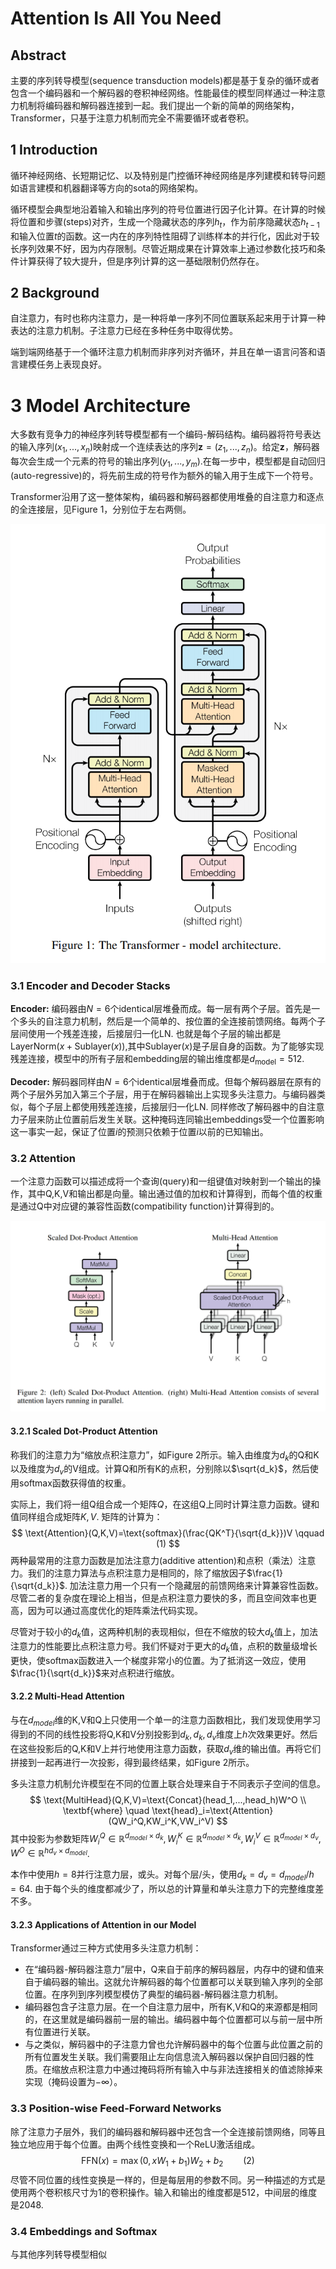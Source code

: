 # Attention Is All You Need

## Abstract

主要的序列转导模型(sequence transduction models)都是基于复杂的循环或者包含一个编码器和一个解码器的卷积神经网络。性能最佳的模型同样通过一种注意力机制将编码器和解码器连接到一起。我们提出一个新的简单的网络架构，Transformer，只基于注意力机制而完全不需要循环或者卷积。



## 1 Introduction

循环神经网络、长短期记忆、以及特别是门控循环神经网络是序列建模和转导问题如语言建模和机器翻译等方向的sota的网络架构。

循环模型会典型地沿着输入和输出序列的符号位置进行因子化计算。在计算的时候将位置和步骤(steps)对齐，生成一个隐藏状态的序列$h_t$，作为前序隐藏状态$h_{t-1}$和输入位置$t$的函数。这一内在的序列特性阻碍了训练样本的并行化，因此对于较长序列效果不好，因为内存限制。尽管近期成果在计算效率上通过参数化技巧和条件计算获得了较大提升，但是序列计算的这一基础限制仍然存在。



## 2 Background

自注意力，有时也称内注意力，是一种将单一序列不同位置联系起来用于计算一种表达的注意力机制。子注意力已经在多种任务中取得优势。

端到端网络基于一个循环注意力机制而非序列对齐循环，并且在单一语言问答和语言建模任务上表现良好。



# 3 Model Architecture

大多数有竞争力的神经序列转导模型都有一个编码-解码结构。编码器将符号表达的输入序列$(x_1,...,x_n)$映射成一个连续表达的序列$\textbf{z}=(z_1,...,z_n)$。给定$\textbf{z}$，解码器每次会生成一个元素的符号的输出序列$(y_1,...,y_m)$.在每一步中，模型都是自动回归(auto-regressive)的，将先前生成的符号作为额外的输入用于生成下一个符号。

Transformer沿用了这一整体架构，编码器和解码器都使用堆叠的自注意力和逐点的全连接层，见Figure 1，分别位于左右两侧。

![Figure 1](1.png "Figure 1")



### 3.1 Encoder and Decoder Stacks

**Encoder:** 编码器由$N=6$个identical层堆叠而成。每一层有两个子层。首先是一个多头的自注意力机制，然后是一个简单的、按位置的全连接前馈网络。每两个子层间使用一个残差连接，后接层归一化LN. 也就是每个子层的输出都是$\text{LayerNorm}(x+\text{Sublayer}(x))$,其中$\text{Sublayer}(x)$是子层自身的函数。为了能够实现残差连接，模型中的所有子层和embedding层的输出维度都是$d_{\text{model}}=512$.

**Decoder:** 解码器同样由$N=6$个identical层堆叠而成。但每个解码器层在原有的两个子层外另加入第三个子层，用于在解码器输出上实现多头注意力。与编码器类似，每个子层上都使用残差连接，后接层归一化LN. 同样修改了解码器中的自注意力子层来防止位置前后发生关联。这种掩码连同输出embeddings受一个位置影响这一事实一起，保证了位置$i$的预测只依赖于位置$i$以前的已知输出。

### 3.2 Attention

一个注意力函数可以描述成将一个查询(query)和一组键值对映射到一个输出的操作，其中Q,K,V和输出都是向量。输出通过值的加权和计算得到，而每个值的权重是通过Q中对应键的兼容性函数(compatibility function)计算得到的。

![Figure 2](2.png "Figure 2")



#### 3.2.1 Scaled Dot-Product Attention

称我们的注意力为“缩放点积注意力”，如Figure 2所示。输入由维度为$d_k$的Q和K以及维度为$d_v$的V组成。计算Q和所有K的点积，分别除以$\sqrt{d_k}$，然后使用softmax函数获得值的权重。

实际上，我们将一组Q组合成一个矩阵$Q$，在这组Q上同时计算注意力函数。键和值同样组合成矩阵$K,V$. 矩阵的计算为：
$$
\text{Attention}(Q,K,V)=\text{softmax}(\frac{QK^T}{\sqrt{d_k}})V  \qquad (1)
$$
两种最常用的注意力函数是加法注意力(additive attention)和点积（乘法）注意力。我们的注意力算法与点积注意力是相同的，除了缩放因子$\frac{1}{\sqrt{d_k}}$. 加法注意力用一个只有一个隐藏层的前馈网络来计算兼容性函数。尽管二者的复杂度在理论上相当，但是点积注意力要快的多，而且空间效率也更高，因为可以通过高度优化的矩阵乘法代码实现。

尽管对于较小的$d_k$值，这两种机制的表现相似，但在不缩放的较大$d_k$值上，加法注意力的性能要比点积注意力号。我们怀疑对于更大的$d_k$值，点积的数量级增长更快，使softmax函数进入一个梯度非常小的位置。为了抵消这一效应，使用$\frac{1}{\sqrt{d_k}}$来对点积进行缩放。

#### 3.2.2 Multi-Head Attention

与在$d_{model}$维的K,V和Q上只使用一个单一的注意力函数相比，我们发现使用学习得到的不同的线性投影将Q,K和V分别投影到$d_k,d_k,d_v$维度上$h$次效果更好。然后在这些投影后的Q,K和V上并行地使用注意力函数，获取$d_v$维的输出值。再将它们拼接到一起再进行一次投影，得到最终结果，如Figure 2所示。

多头注意力机制允许模型在不同的位置上联合处理来自于不同表示子空间的信息。
$$
\text{MultiHead}(Q,K,V)=\text{Concat}(head_1,...,head_h)W^O \\
\textbf{where} \quad \text{head}_i=\text{Attention}(QW_i^Q,KW_i^K,VW_i^V)
$$
其中投影为参数矩阵$W_i^Q \in \mathbb{R}^{d_{model}\times d_k},W_i^K \in \mathbb{R}^{d_{model}\times d_k},W_i^V \in \mathbb{R}^{d_{model}\times d_v},W^O\in \mathbb{R}^{hd_v \times d_{model}}$.

本作中使用$h=8$并行注意力层，或头。对每个层/头，使用$d_k=d_v=d_{model}/h=64$. 由于每个头的维度都减少了，所以总的计算量和单头注意力下的完整维度差不多。

#### 3.2.3 Applications of Attention in our Model

Transformer通过三种方式使用多头注意力机制：

* 在“编码器-解码器注意力”层中，Q来自于前序的解码器层，内存中的键和值来自于编码器的输出。这就允许解码器的每个位置都可以关联到输入序列的全部位置。在序列到序列模型模仿了典型的编码器-解码器注意力机制。
* 编码器包含子注意力层。在一个自注意力层中，所有K,V和Q的来源都是相同的，在这里就是编码器前一层的输出。编码器中每个位置都可以与前一层中所有位置进行关联。
* 与之类似，解码器中的子注意力曾也允许解码器中的每个位置与此位置之前的所有位置发生关联。我们需要阻止左向信息流入解码器以保护自回归器的性质。在缩放点积注意力中通过掩码将所有输入中与非法连接相关的值滤除掉来实现（掩码设置为$-\infty$）。



### 3.3 Position-wise Feed-Forward Networks

除了注意力子层外，我们的编码器和解码器中还包含一个全连接前馈网络，同等且独立地应用于每个位置。由两个线性变换和一个ReLU激活组成。
$$
\text{FFN}(x)=\max(0,xW_1+b_1)W_2+b_2  \qquad (2)
$$
尽管不同位置的线性变换是一样的，但是每层用的参数不同。另一种描述的方式是使用两个卷积核尺寸为1的卷积操作。输入和输出的维度都是512，中间层的维度是2048.

### 3.4 Embeddings and Softmax
与其他序列转导模型相似